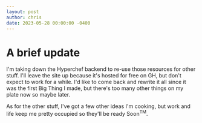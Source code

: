 ```yaml
---
layout: post
author: chris
date: 2023-05-28 00:00:00 -0400
---
```


# A brief update

I'm taking down the Hyperchef backend to re-use those resources
for other stuff. I'll leave the site up because it's hosted for free on GH, but
don't expect to work for a while. I'd like to come back and rewrite it all 
since it was the first Big Thing I made, but there's too many other things
on my plate now so maybe later.

As for the other stuff, I've got a few other ideas I'm cooking, but work and life
keep me pretty occupied so they'll be ready Soon<sup>TM</sup>.
